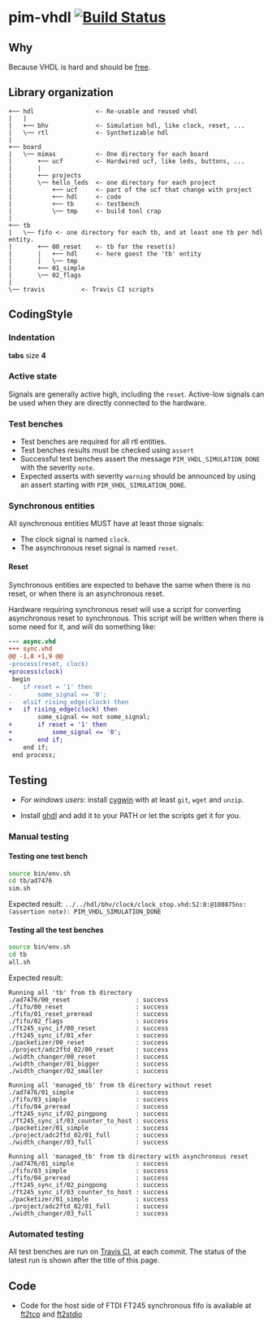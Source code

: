 # pim-vhdl [![Build Status](https://travis-ci.org/RandomReaper/pim-vhdl.svg?branch=master)](https://travis-ci.org/RandomReaper/pim-vhdl)

## Why
Because VHDL is hard and should be [free](https://fsf.org/).

## Library organization
```
+── hdl                 <- Re-usable and reused vhdl
|   |
|   +── bhv             <- Simulation hdl, like clock, reset, ...
|   \── rtl             <- Synthetizable hdl
|
+── board
|   \── mimas           <- One directory for each board
|       +── ucf         <- Hardwired ucf, like leds, buttons, ...
|       |
|       +── projects
|       \── hello_leds  <- one directory for each project
|           +── ucf     <- part of the ucf that change with project
|           +── hdl     <- code
|           +── tb      <- testbench
|           \── tmp     <- build tool crap
|
+── tb
|   \── fifo <- one directory for each tb, and at least one tb per hdl entity.
|       +── 00_reset    <- tb for the reset(s)
|       |   +── hdl     <- here goest the 'tb' entity
|       |   \── tmp
|       +── 01_simple
|       \── 02_flags
|
\── travis          <- Travis CI scripts
```

## CodingStyle
### Indentation
**tabs** size **4**

### Active state
Signals are generally active high, including the ```reset```. Active-low signals
can be used when they are directly connected to the hardware.

### Test benches
* Test benches are required for all rtl entities.
* Test benches results must be checked using ```assert```
* Successful test benches assert the message ```PIM_VHDL_SIMULATION_DONE``` with the severity ```note```.
* Expected asserts with severity ```warning``` should be announced by using an assert starting with ```PIM_VHDL_SIMULATION_DONE```.

### Synchronous entities
All synchronous entities MUST have at least those signals:

* The clock signal is named ```clock```.
* The asynchronous reset signal is named ```reset```.

#### Reset
Synchronous entities are expected to behave the same when there is no
reset, or when there is an asynchronous reset.

Hardware requiring synchronous reset will use a script for converting asynchronous
reset to synchronous. This script will be written when there is some need for it,
and will do something like:

```diff
--- async.vhd
+++ sync.vhd
@@ -1,8 +1,9 @@
-process(reset, clock)
+process(clock)
 begin
-	if reset = '1' then
-		some_signal <= '0';
-	elsif rising_edge(clock) then
+	if rising_edge(clock) then
 		some_signal <= not some_signal;
+		if reset = '1' then
+			some_signal <= '0';
+		end if;
 	end if;
 end process;
```

## Testing
* *For windows users*: install [cygwin](https://cygwin.com/setup-x86_64.exe) with at least ```git```, ```wget``` and ```unzip```.

* Install [ghdl](https://github.com/tgingold/ghdl) and add it to your PATH or
let the scripts get it for you.

### Manual testing

#### Testing one test bench
```bash
source bin/env.sh
cd tb/ad7476
sim.sh
```
Expected result: ```../../hdl/bhv/clock/clock_stop.vhd:52:8:@100875ns:(assertion note): PIM_VHDL_SIMULATION_DONE```

#### Testing all the test benches
```bash
source bin/env.sh
cd tb
all.sh
```
Expected result:
```
Running all 'tb' from tb directory
./ad7476/00_reset                  : success
./fifo/00_reset                    : success
./fifo/01_reset_preread            : success
./fifo/02_flags                    : success
./ft245_sync_if/00_reset           : success
./ft245_sync_if/01_xfer            : success
./packetizer/00_reset              : success
./project/adc2ftd_02/00_reset      : success
./width_changer/00_reset           : success
./width_changer/01_bigger          : success
./width_changer/02_smaller         : success

Running all 'managed_tb' from tb directory without reset
./ad7476/01_simple                 : success
./fifo/03_simple                   : success
./fifo/04_preread                  : success
./ft245_sync_if/02_pingpong        : success
./ft245_sync_if/03_counter_to_host : success
./packetizer/01_simple             : success
./project/adc2ftd_02/01_full       : success
./width_changer/03_full            : success

Running all 'managed_tb' from tb directory with asynchronous reset
./ad7476/01_simple                 : success
./fifo/03_simple                   : success
./fifo/04_preread                  : success
./ft245_sync_if/02_pingpong        : success
./ft245_sync_if/03_counter_to_host : success
./packetizer/01_simple             : success
./project/adc2ftd_02/01_full       : success
./width_changer/03_full            : success

```

### Automated testing
All test benches are run on [Travis CI](https://travis-ci.org), at each commit. The status of the latest run is shown after the title of this page.

## Code
* Code for the host side of FTDI FT245 synchronous fifo is available at [ft2tcp](https://github.com/RandomReaper/ft2tcp) and
[ft2stdio](https://github.com/RandomReaper/ft2stdio)

